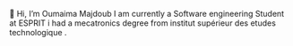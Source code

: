 👋 Hi, I’m Oumaima Majdoub
I am currently a Software engineering Student at ESPRIT i had a mecatronics degree from institut supérieur des etudes technologique .

<!---
oumaimamajdoub/oumaimamajdoub is a ✨ special ✨ repository because its `README.md` (this file) appears on your GitHub profile.
You can click the Preview link to take a look at your changes.
--->

